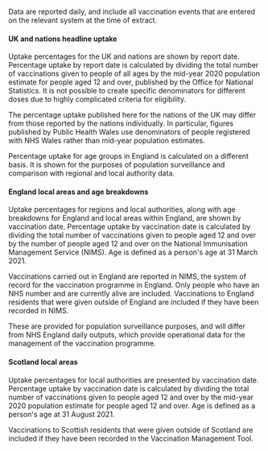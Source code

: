 Data are reported daily, and include all vaccination events that are entered on the relevant system at the time of extract.

#### UK and nations headline uptake

Uptake percentages for the UK and nations are shown by report date. Percentage uptake by report date is calculated by dividing the total number of vaccinations given to people of all ages by the mid-year 2020 population estimate for people aged 12 and over, published by the Office for National Statistics. It is not possible to create specific denominators for different doses due to highly complicated criteria for eligibility.  

The percentage uptake published here for the nations of the UK may differ from those reported by the nations individually. In particular, figures published by Public Health Wales use denominators of people registered with NHS Wales rather than mid-year population estimates. 

Percentage uptake for age groups in England is calculated on a different basis. It is shown for the purposes of population surveillance and comparison with regional and local authority data. 

#### England local areas and age breakdowns

Uptake percentages for regions and local authorities, along with age breakdowns for England and local areas within England, are shown by vaccination date. Percentage uptake by vaccination date is calculated by dividing the total number of vaccinations given to people aged 12 and over by the number of people aged 12 and over on the National Immunisation Management Service (NIMS). Age is defined as a person's age at 31 March 2021.

Vaccinations carried out in England are reported in NIMS, the system of record for the vaccination programme in England. Only people who have an NHS number and are currently alive are included. Vaccinations to England residents that were given outside of England are included if they have been recorded in NIMS. 

These are provided for population surveillance purposes, and will differ from NHS England daily outputs, which provide operational data for the management of the vaccination programme. 

#### Scotland local areas

Uptake percentages for local authorities are presented by vaccination date. Percentage uptake by vaccination date is calculated by dividing the total number of vaccinations given to people aged 12 and over by the mid-year 2020 population estimate for people aged 12 and over. Age is defined as a person's age at 31 August 2021. 

Vaccinations to Scottish residents that were given outside of Scotland are included if they have been recorded in the Vaccination Management Tool. 
